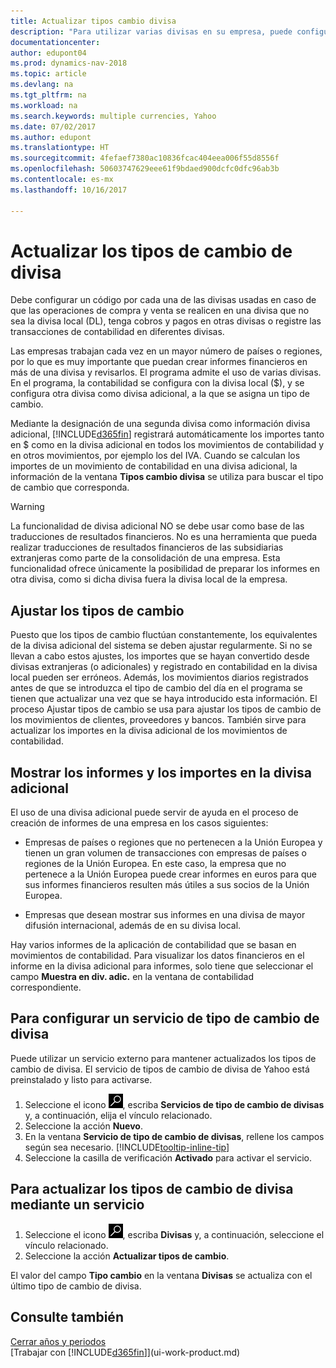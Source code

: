 ```yaml
---
title: Actualizar tipos cambio divisa
description: "Para utilizar varias divisas en su empresa, puede configurar un código para cada divisa y usar un servicio externo para el tipo de cambio, como Yahoo."
documentationcenter: 
author: edupont04
ms.prod: dynamics-nav-2018
ms.topic: article
ms.devlang: na
ms.tgt_pltfrm: na
ms.workload: na
ms.search.keywords: multiple currencies, Yahoo
ms.date: 07/02/2017
ms.author: edupont
ms.translationtype: HT
ms.sourcegitcommit: 4fefaef7380ac10836fcac404eea006f55d8556f
ms.openlocfilehash: 50603747629eee61f9bdaed900dcfc0dfc96ab3b
ms.contentlocale: es-mx
ms.lasthandoff: 10/16/2017

---
```

# <a name="how-to-update-currency-exchange-rates"></a>Actualizar los tipos de cambio de divisa
Debe configurar un código por cada una de las divisas usadas en caso de que las operaciones de compra y venta se realicen en una divisa que no sea la divisa local (DL), tenga cobros y pagos en otras divisas o registre las transacciones de contabilidad en diferentes divisas.  

Las empresas trabajan cada vez en un mayor número de países o regiones, por lo que es muy importante que puedan crear informes financieros en más de una divisa y revisarlos. El programa admite el uso de varias divisas. En el programa, la contabilidad se configura con la divisa local ($), y se configura otra divisa como divisa adicional, a la que se asigna un tipo de cambio.  

 Mediante la designación de una segunda divisa como información divisa adicional, [!INCLUDE[d365fin](includes/d365fin_md.md)] registrará automáticamente los importes tanto en $ como en la divisa adicional en todos los movimientos de contabilidad y en otros movimientos, por ejemplo los del IVA. Cuando se calculan los importes de un movimiento de contabilidad en una divisa adicional, la información de la ventana **Tipos cambio divisa** se utiliza para buscar el tipo de cambio que corresponda.  

> [!WARNING]  
>  La funcionalidad de divisa adicional NO se debe usar como base de las traducciones de resultados financieros. No es una herramienta que pueda realizar traducciones de resultados financieros de las subsidiarias extranjeras como parte de la consolidación de una empresa. Esta funcionalidad ofrece únicamente la posibilidad de preparar los informes en otra divisa, como si dicha divisa fuera la divisa local de la empresa.

## <a name="adjusting-exchange-rates"></a>Ajustar los tipos de cambio  
Puesto que los tipos de cambio fluctúan constantemente, los equivalentes de la divisa adicional del sistema se deben ajustar regularmente. Si no se llevan a cabo estos ajustes, los importes que se hayan convertido desde divisas extranjeras (o adicionales) y registrado en contabilidad en la divisa local pueden ser erróneos. Además, los movimientos diarios registrados antes de que se introduzca el tipo de cambio del día en el programa se tienen que actualizar una vez que se haya introducido esta información. El proceso Ajustar tipos de cambio se usa para ajustar los tipos de cambio de los movimientos de clientes, proveedores y bancos. También sirve para actualizar los importes en la divisa adicional de los movimientos de contabilidad.  

## <a name="displaying-reports-and-amounts-in-the-additional-reporting-currency"></a>Mostrar los informes y los importes en la divisa adicional  
El uso de una divisa adicional puede servir de ayuda en el proceso de creación de informes de una empresa en los casos siguientes:  

- Empresas de países o regiones que no pertenecen a la Unión Europea y tienen un gran volumen de transacciones con empresas de países o regiones de la Unión Europea. En este caso, la empresa que no pertenece a la Unión Europea puede crear informes en euros para que sus informes financieros resulten más útiles a sus socios de la Unión Europea.  

- Empresas que desean mostrar sus informes en una divisa de mayor difusión internacional, además de en su divisa local.  

Hay varios informes de la aplicación de contabilidad que se basan en movimientos de contabilidad. Para visualizar los datos financieros en el informe en la divisa adicional para informes, solo tiene que seleccionar el campo **Muestra en div. adic.** en la ventana de contabilidad correspondiente.  

## <a name="to-set-up-a-currency-exchange-rate-service"></a>Para configurar un servicio de tipo de cambio de divisa
Puede utilizar un servicio externo para mantener actualizados los tipos de cambio de divisa. El servicio de tipos de cambio de divisa de Yahoo está preinstalado y listo para activarse.

1. Seleccione el icono ![Buscar página o informe](media/ui-search/search_small.png "icono Buscar página o informe"), escriba **Servicios de tipo de cambio de divisas** y, a continuación, elija el vínculo relacionado.
2. Seleccione la acción **Nuevo**.
3. En la ventana **Servicio de tipo de cambio de divisas**, rellene los campos según sea necesario. [!INCLUDE[tooltip-inline-tip](includes/tooltip-inline-tip_md.md)]
4. Seleccione la casilla de verificación **Activado** para activar el servicio.

## <a name="to-update-currency-exchange-rates-through-a-service"></a>Para actualizar los tipos de cambio de divisa mediante un servicio
1. Seleccione el icono ![Buscar página o informe](media/ui-search/search_small.png "icono Servicios de tipo de cambio de divisas"), escriba **Divisas** y, a continuación, seleccione el vínculo relacionado.
2. Seleccione la acción **Actualizar tipos de cambio**.

El valor del campo **Tipo cambio** en la ventana **Divisas** se actualiza con el último tipo de cambio de divisa.

## <a name="see-also"></a>Consulte también
[Cerrar años y periodos](year-close-years-periods.md)  
[Trabajar con [!INCLUDE[d365fin](includes/d365fin_md.md)]](ui-work-product.md)

